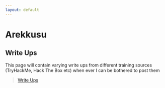 ```yaml
---
layout: default
---
```


# Arekkusu

## Write Ups
This page will contain varying write ups from different training sources (TryHackMe, Hack The Box etc) when ever I can be bothered to post them

> [Write Ups](/write_ups.md)


